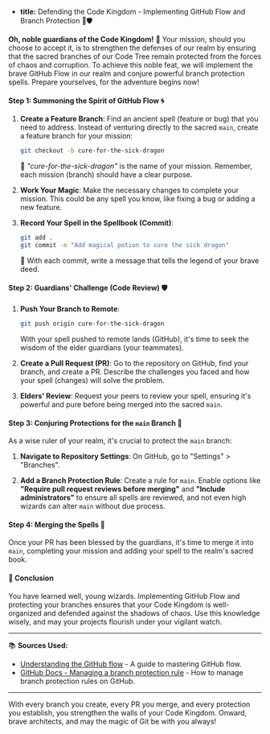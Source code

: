 * **title:** Defending the Code Kingdom - Implementing GitHub Flow and Branch Protection 🏰🛡️

**Oh, noble guardians of the Code Kingdom!** 🌟 Your mission, should you choose to accept it, is to strengthen the defenses of our realm by ensuring that the sacred branches of our Code Tree remain protected from the forces of chaos and corruption. To achieve this noble feat, we will implement the brave GitHub Flow in our realm and conjure powerful branch protection spells. Prepare yourselves, for the adventure begins now!

#### Step 1: Summoning the Spirit of GitHub Flow 🌀

1. **Create a Feature Branch**: Find an ancient spell (feature or bug) that you need to address. Instead of venturing directly to the sacred `main`, create a feature branch for your mission:
   ```bash
   git checkout -b cure-for-the-sick-dragon
   ```
   🐉 _"cure-for-the-sick-dragon"_ is the name of your mission. Remember, each mission (branch) should have a clear purpose.

2. **Work Your Magic**: Make the necessary changes to complete your mission. This could be any spell you know, like fixing a bug or adding a new feature.

3. **Record Your Spell in the Spellbook (Commit)**:
   ```bash
   git add .
   git commit -m "Add magical potion to cure the sick dragon"
   ```
   📜 With each commit, write a message that tells the legend of your brave deed.

#### Step 2: Guardians' Challenge (Code Review) 🛡️

1. **Push Your Branch to Remote**:
   ```bash
   git push origin cure-for-the-sick-dragon
   ```
   With your spell pushed to remote lands (GitHub), it's time to seek the wisdom of the elder guardians (your teammates).

2. **Create a Pull Request (PR)**: Go to the repository on GitHub, find your branch, and create a PR. Describe the challenges you faced and how your spell (changes) will solve the problem.

3. **Elders' Review**: Request your peers to review your spell, ensuring it's powerful and pure before being merged into the sacred `main`.

#### Step 3: Conjuring Protections for the `main` Branch 🏰

As a wise ruler of your realm, it's crucial to protect the `main` branch:

1. **Navigate to Repository Settings**: On GitHub, go to "Settings" > "Branches".

2. **Add a Branch Protection Rule**: Create a rule for `main`. Enable options like **"Require pull request reviews before merging"** and **"Include administrators"** to ensure all spells are reviewed, and not even high wizards can alter `main` without due process.

#### Step 4: Merging the Spells 🌌

Once your PR has been blessed by the guardians, it's time to merge it into `main`, completing your mission and adding your spell to the realm's sacred book.

#### 🤔 Conclusion

You have learned well, young wizards. Implementing GitHub Flow and protecting your branches ensures that your Code Kingdom is well-organized and defended against the shadows of chaos. Use this knowledge wisely, and may your projects flourish under your vigilant watch.

---

📚 **Sources Used:**

- [Understanding the GitHub flow](https://guides.github.com/introduction/flow/) - A guide to mastering GitHub flow.
- [GitHub Docs - Managing a branch protection rule](https://docs.github.com/en/github/administering-a-repository/managing-a-branch-protection-rule) - How to manage branch protection rules on GitHub.

---

With every branch you create, every PR you merge, and every protection you establish, you strengthen the walls of your Code Kingdom. Onward, brave architects, and may the magic of Git be with you always!
